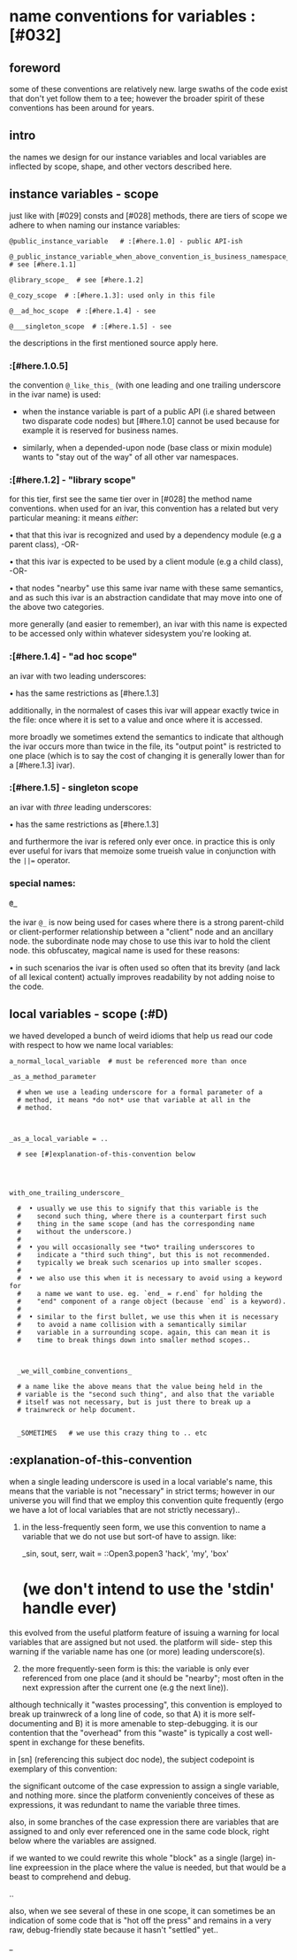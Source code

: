 # name conventions for variables  :[#032]


## foreword

some of these conventions are relatively new. large swaths of the code
exist that don't yet follow them to a tee; however the broader spirit of
these conventions has been around for years.




## intro

the names we design for our instance variables and local variables are
inflected by scope, shape, and other vectors described here.





## instance variables - scope

just like with [#029] consts and [#028] methods, there are tiers of
scope we adhere to when naming our instance variables:

    @public_instance_variable   # :[#here.1.0] - public API-ish

    @_public_instance_variable_when_above_convention_is_business_namespace_  # see [#here.1.1]

    @library_scope_  # see [#here.1.2]

    @_cozy_scope  # :[#here.1.3]: used only in this file

    @__ad_hoc_scope  # :[#here.1.4] - see

    @___singleton_scope  # :[#here.1.5] - see


the descriptions in the first mentioned source apply here.





### :[#here.1.0.5]

the convention `@_like_this_` (with one leading and one trailing underscore
in the ivar name) is used:

  - when the instance variable is part of a public API (i.e shared between
    two disparate code nodes) but [#here.1.0] cannot be used because for
    example it is reserved for business names.

  - similarly, when a depended-upon node (base class or mixin module) wants
    to "stay out of the way" of all other var namespaces.




### :[#here.1.2] - "library scope"

for this tier, first see the same tier over in [#028] the method name
conventions. when used for an ivar, this convention has a related but
very particular meaning: it means *either*:

  • that that this ivar is recognized and used by a dependency
    module (e.g a parent class), -OR-

  • that this ivar is expected to be used by a client module
    (e.g a child class), -OR-

  • that nodes "nearby" use this same ivar name with these same
    semantics, and as such this ivar is an abstraction candidate that
    may move into one of the above two categories.

more generally (and easier to remember), an ivar with this name is
expected to be accessed only within whatever sidesystem you're looking
at.



### :[#here.1.4] - "ad hoc scope"

an ivar with two leading underscores:

  • has the same restrictions as [#here.1.3]

additionally, in the normalest of cases this ivar will appear exactly
twice in the file: once where it is set to a value and once where it is
accessed.

more broadly we sometimes extend the semantics to indicate that although
the ivar occurs more than twice in the file, its "output point" is
restricted to one place (which is to say the cost of changing it is
generally lower than for a [#here.1.3] ivar).



### :[#here.1.5] - singleton scope

an ivar with *three* leading underscores:

  • has the same restrictions as [#here.1.3]

and furthermore the ivar is refered only ever once. in practice this is
only ever useful for ivars that memoize some trueish value in
conjunction with the `||=` operator.




### special names:

#### `@_`

the ivar `@_` is now being used for cases where there is a strong
parent-child or client-performer relationship between a "client" node
and an ancillary node. the subordinate node may chose to use this ivar
to hold the client node. this obfuscatey, magical name is used for
these reasons:

  • in such scenarios the ivar is often used so often that its brevity
    (and lack of all lexical content) actually improves readability by
    not adding noise to the code.




## local variables - scope (:#D)

we haved developed a bunch of weird idioms that help us read our code
with respect to how we name local variables:


    a_normal_local_variable  # must be referenced more than once

    _as_a_method_parameter

      # when we use a leading underscore for a formal parameter of a
      # method, it means *do not* use that variable at all in the
      # method.



    _as_a_local_variable = ..

      # see [#]explanation-of-this-convention below




    with_one_trailing_underscore_

      #  • usually we use this to signify that this variable is the
      #    second such thing, where there is a counterpart first such
      #    thing in the same scope (and has the corresponding name
      #    without the underscore.)
      #
      #  • you will occasionally see *two* trailing underscores to
      #    indicate a "third such thing", but this is not recommended.
      #    typically we break such scenarios up into smaller scopes.
      #
      #  • we also use this when it is necessary to avoid using a keyword for
      #    a name we want to use. eg. `end_ = r.end` for holding the
      #    "end" component of a range object (because `end` is a keyword).
      #
      #  • similar to the first bullet, we use this when it is necessary
      #    to avoid a name collision with a semantically similar
      #    variable in a surrounding scope. again, this can mean it is
      #    time to break things down into smaller method scopes..



      _we_will_combine_conventions_

      # a name like the above means that the value being held in the
      # variable is the "second such thing", and also that the variable
      # itself was not necessary, but is just there to break up a
      # trainwreck or help document.


      _SOMETIMES   # we use this crazy thing to .. etc




## :explanation-of-this-convention

when a single leading underscore is used in a local variable's name,
this means that the variable is not "necessary" in strict terms; however
in our universe you will find that we employ this convention quite
frequently (ergo we have a lot of local variables that are not strictly
necessary)..

1) in the less-frequently seen form, we use this convention to name a
variable that we do not use but sort-of have to assign. like:

    _sin, sout, serr, wait = ::Open3.popen3 'hack', 'my', 'box'

    # (we don't intend to use the 'stdin' handle ever)

this evolved from the useful platform feature of issuing a warning for
local variables that are assigned but not used. the platform will side-
step this warning if the variable name has one (or more) leading
underscore(s).

2) the more frequently-seen form is this: the variable is only ever
referenced from one place (and it should be "nearby"; most often in the
next expression after the current one (e.g the next line)).

although technically it "wastes processing", this convention is employed
to break up trainwreck of a long line of code, so that A) it is more
self-documenting and B) it is more amenable to step-debugging. it is our
contention that the "overhead" from this "waste" is typically a cost
well-spent in exchange for these benefits.

in [sn]  (referencing this subject doc node), the subject codepoint is
exemplary of this convention:

the significant outcome of the case expression to assign a single
variable, and nothing more. since the platform conveniently conceives of
these as expressions, it was redundant to name the variable three times.

also, in some branches of the case expression there are variables that
are assigned to and only ever referenced one in the same code block,
right below where the variables are assigned.

if we wanted to we could rewrite this whole "block" as a single (large)
in-line expreession in the place where the value is needed, but that
would be a beast to comprehend and debug.

..

also, when we see several of these in one scope, it can sometimes
be an indication of some code that is "hot off the press" and remains
in a very raw, debug-friendly state because it hasn't "settled" yet..

_
